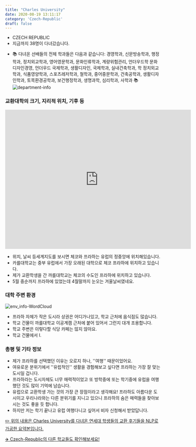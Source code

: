 ```yaml
---
title: "Charles University"
date: 2020-08-19 13:11:17
category: 'Czech-Republic'
draft: false
---
```



* CZECH REPUBLIC
* 지금까지 38명이 다녀갔습니다. 
- 📚 다녀온 선배들의 전체 학과들은 다음과 같습니다: 경영학과, 신문방송학과, 행정학과, 정치외교학과, 영어영문학과, 문화인류학과, 계량위험관리, 언더우드학 문화디자인경영, 언더우드 국제학과, 생활디자인, 국제학과, 실내건축학과, 학 정치외교학과, 식품영양학과, 스포츠레저학과, 철학과, 중어중문학과, 건축공학과, 생활디자인학과, 토목환경공학과, 보건행정학과, 생명과학, 심리학과, 사학과 📚
![department-info](../plots/CZ000001.png)
### 교환대학의 크기, 지리적 위치, 기후 등
<iframe
width="600"
height="450"
frameborder="0" style="border:0"
src="https://www.google.com/maps/embed/v1/place?key=AIzaSyC9e1AME-pVmWC4hBpFdu5S4dKzyepa3HQ&q=Charles+University&center=50.0871106,14.4234889&zoom=14" allowfullscreen>
</iframe>

* 위치, 날씨 등세계지도를 보시면 체코와 프라하는 유럽의 정중앙에 위치해있습니다.
* 카를대학교는 중부 유럽에서 가장 오래된 대학으로 체코 프라하에 위치하고 있습니다.
* 제가 교환학생을 간 까를대학교는 체코의 수도인 프라하에 위치하고 있습니다.
* 5월 중순까지 프라하에 있었는데 4월말까지 눈오는 겨울날씨였네요.


### 대학 주변 환경

![env_info-WordCloud](../univ_wordclouds_okt/env_info/CZ000001_env_info_okt.png)

* 프라하 자체가 작은 도시라 상권은 어디가나있고, 학교 근처에 음식점도 많습니다.
* 학교 건물이 까를대학교 이공계캠 근처에 붙어 있어서 그런지 대개 조용합니다.
* 학교 주변은 이렇다할 식당 카페는 많지 않아요.
* 학교 건물에서 I.


### 총평 및 기타 정보 
* 제가 프라하를 선택했던 이유는 오로지 하나, ''여행'' 때문이었어요.
* 여유로운 분위기에서 ''유럽적인'' 생활을 경험해보고 싶다면 프라하는 가장 잘 맞는 도시일 겁니다.
* 프라하라는 도시자체도 너무 매력적이었고 또 방학중에 또는 학기중에 유럽을 여행했던 것도 많이 기억에 남습니다.
* 유럽으로 교환학생 가는 것의 가장 큰 장점이라고 생각해요! 프라하도 아름다운 도시이고 우리나라와는 다른 분위기를 지니고 있으니 프라하의 숨은 매력들을 찾아보시는 것도 좋을 듯 합니다.
* 하지만 저는 학기 끝나고 유럽 여행다니고 싶어서 비자 신청해서 받았답니다.


[✏️ 위의 내용은 Charles University를 다녀온 연세대 학생들의 교환 후기들을 NLP로 가공한 요약본입니다.](http://oia.yonsei.ac.kr/partner/expReport.asp?ucode=CZ000001&bgbn=A)

[✈️ Czech-Republic의 다른 학교들도 확인해보세요!](https://yonsei-exchange.netlify.app/?category=Czech-Republic)
